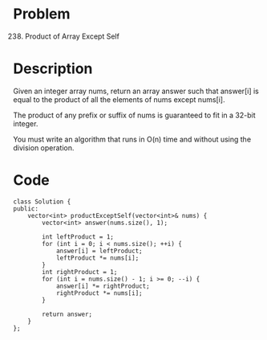 # Problem
238. Product of Array Except Self

# Description
Given an integer array nums, return an array answer such that answer[i] is equal to the product of all the elements of nums except nums[i].

The product of any prefix or suffix of nums is guaranteed to fit in a 32-bit integer.

You must write an algorithm that runs in O(n) time and without using the division operation.

 

 
# Code
```
class Solution {
public:
    vector<int> productExceptSelf(vector<int>& nums) {
        vector<int> answer(nums.size(), 1);

        int leftProduct = 1;
        for (int i = 0; i < nums.size(); ++i) {
            answer[i] = leftProduct;
            leftProduct *= nums[i];
        }
        int rightProduct = 1;
        for (int i = nums.size() - 1; i >= 0; --i) {
            answer[i] *= rightProduct;
            rightProduct *= nums[i];
        }

        return answer;
    }
};
```
